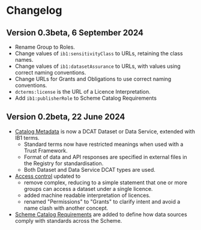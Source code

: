 
# Changelog

## Version 0.3beta, 6 September 2024

* Rename Group to Roles.
* Change values of `ib1:sensitivityClass` to URLs, retaining the class names.
* Change values of `ib1:datasetAssurance` to URLs, with values using correct naming conventions.
* Change URLs for Grants and Obligations to use correct naming conventions.
* `dcterms:license` is the URL of a Licence Interpretation.
* Add `ib1:publisherRole` to Scheme Catalog Requirements

## Version 0.2beta, 22 June 2024

* [Catalog Metadata](metadata.md) is now a DCAT Dataset or Data Service, extended with IB1 terms.
	* Standard terms now have restricted meanings when used with a Trust Framework.
	* Format of data and API responses are specified in external files in the Registry for standardisation.
	* Both Dataset and Data Service DCAT types are used.
* [Access control](access_control_specification.md) updated to
	* remove complex, reducing to a simple statement that one or more groups can access a dataset under a single licence.
	* added machine readable interpretation of licences.
	* renamed "Permissions" to "Grants" to clarify intent and avoid a name clash with another concept.
* [Scheme Catalog Requirements](scheme_catalog_requirements.md) are added to define how data sources comply with standards across the Scheme.
<!--stackedit_data:
eyJoaXN0b3J5IjpbMzY1Mzc5Mjc5LDE3ODk1OTg1MTcsLTE4Nj
AwNzUwODBdfQ==
-->
